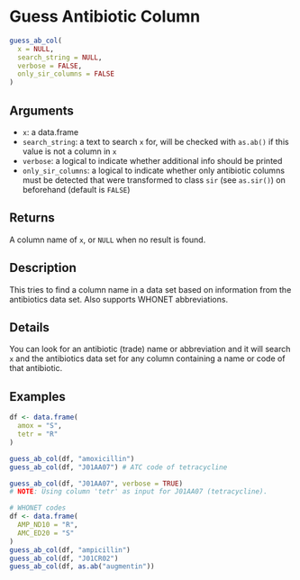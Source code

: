 # Guess Antibiotic Column

```r
guess_ab_col(
  x = NULL,
  search_string = NULL,
  verbose = FALSE,
  only_sir_columns = FALSE
)
```

## Arguments

- `x`: a data.frame
- `search_string`: a text to search `x` for, will be checked with `as.ab()` if this value is not a column in `x`
- `verbose`: a logical to indicate whether additional info should be printed
- `only_sir_columns`: a logical to indicate whether only antibiotic columns must be detected that were transformed to class `sir` (see `as.sir()`) on beforehand (default is `FALSE`)

## Returns

A column name of `x`, or `NULL` when no result is found.

## Description

This tries to find a column name in a data set based on information from the antibiotics data set. Also supports WHONET abbreviations.

## Details

You can look for an antibiotic (trade) name or abbreviation and it will search `x` and the antibiotics data set for any column containing a name or code of that antibiotic.

## Examples

```r
df <- data.frame(
  amox = "S",
  tetr = "R"
)

guess_ab_col(df, "amoxicillin")
guess_ab_col(df, "J01AA07") # ATC code of tetracycline

guess_ab_col(df, "J01AA07", verbose = TRUE)
# NOTE: Using column 'tetr' as input for J01AA07 (tetracycline).

# WHONET codes
df <- data.frame(
  AMP_ND10 = "R",
  AMC_ED20 = "S"
)
guess_ab_col(df, "ampicillin")
guess_ab_col(df, "J01CR02")
guess_ab_col(df, as.ab("augmentin"))
```



